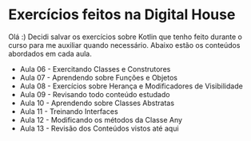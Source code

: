 # Exercícios feitos na Digital House

Olá :) Decidi salvar os exercícios sobre Kotlin que tenho feito durante o curso para me auxiliar quando necessário. Abaixo estão os conteúdos abordados em cada aula.

* Aula 06 - Exercitando Classes e Construtores
* Aula 07 - Aprendendo sobre Funções e Objetos
* Aula 08 - Exercícios sobre Herança e Modificadores de Visibilidade
* Aula 09 - Revisando todo conteúdo estudado	
* Aula 10 - Aprendendo sobre Classes Abstratas
* Aula 11 - Treinando Interfaces
* Aula 12 - Modificando os métodos da Classe Any
* Aula 13 - Revisão dos Conteúdos vistos até aqui
